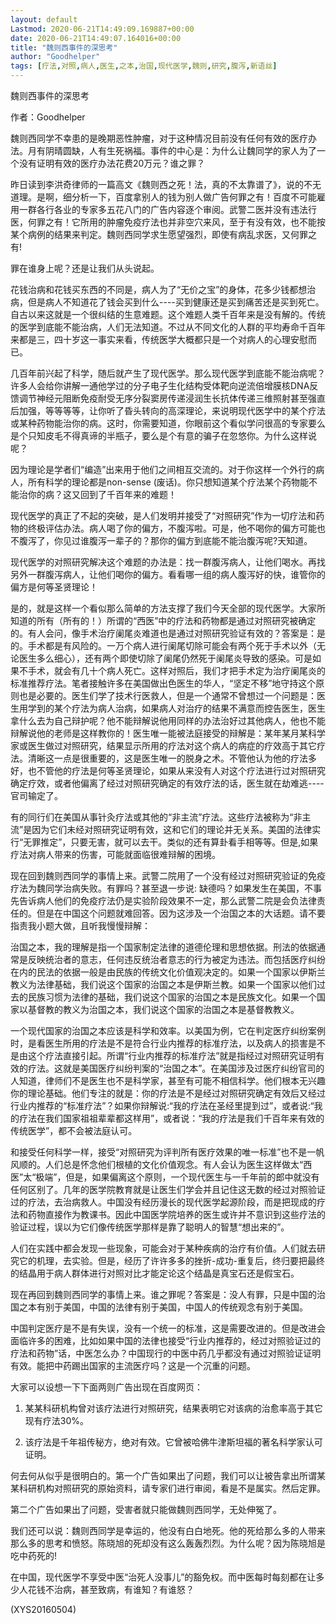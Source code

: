 ```yaml
---
layout: default
Lastmod: 2020-06-21T14:49:09.169887+00:00
date: 2020-06-21T14:49:07.164016+00:00
title: "魏则西事件的深思考"
author: "Goodhelper"
tags: [疗法,对照,病人,医生,之本,治国,现代医学,魏则,研究,腹泻,新语丝]
---
```


魏则西事件的深思考

作者：Goodhelper

魏则西同学不幸患的是晚期恶性肿瘤，对于这种情况目前没有任何有效的医疗办法。月有阴晴圆缺，人有生死祸福。事件的中心是：为什么让魏同学的家人为了一个没有证明有效的医疗办法花费20万元？谁之罪？

昨日读到李洪奇律师的一篇高文《魏则西之死！法，真的不太靠谱了》，说的不无道理。是啊，细分析一下，百度拿别人的钱为别人做广告何罪之有！百度不可能雇用一群各行各业的专家多五花八门的广告内容逐个审阅。武警二医并没有违法行医，何罪之有！它所用的肿瘤免疫疗法也并非空穴来风，至于有没有效，也不能按某个病例的结果来判定。魏则西同学求生愿望强烈，即使有病乱求医，又何罪之有!

罪在谁身上呢？还是让我们从头说起。

花钱治病和花钱买东西的不同是，病人为了“无价之宝”的身体，花多少钱都想治病，但是病人不知道花了钱会买到什么----买到健康还是买到痛苦还是买到死亡。自古以来这就是一个很纠结的生意难题。这个难题人类千百年来是没有解的。传统的医学到底能不能治病，人们无法知道。不过从不同文化的人群的平均寿命千百年来都是三，四十岁这一事实来看，传统医学大概都只是一个对病人的心理安慰而已。

几百年前兴起了科学，随后就产生了现代医学。那么现代医学到底能不能治病呢？许多人会给你讲解一通他学过的分子电子生化结构受体靶向逆流倍增膜核DNA反馈调节神经元阻断免疫耐受无序分裂窦房传递浸润生长抗体传递三维照射甚至强直后加强，等等等等，让你听了昏头转向的高深理论，来说明现代医学中的某个疗法或某种药物能治你的病。这时，你需要知道，你眼前这个看似学问很高的专家要么是个只知皮毛不得真谛的半瓶子，要么是个有意的骗子在忽悠你。为什么这样说呢？

因为理论是学者们“编造”出来用于他们之间相互交流的。对于你这样一个外行的病人，所有科学的理论都是non-sense (废话)。你只想知道某个疗法某个药物能不能治你的病？这又回到了千百年来的难题！

现代医学的真正了不起的突破，是人们发明并接受了“对照研究”作为一切疗法和药物的终极评估办法。病人喝了你的偏方，不腹泻啦。可是，他不喝你的偏方可能也不腹泻了，你见过谁腹泻一辈子的？那你的偏方到底能不能治腹泻呢?天知道。

现代医学的对照研究解决这个难题的办法是：找一群腹泻病人，让他们喝水。再找另外一群腹泻病人，让他们喝你的偏方。看看哪一组的病人腹泻好的快，谁管你的偏方是何等圣贤理论！

是的，就是这样一个看似那么简单的方法支撑了我们今天全部的现代医学。大家所知道的所有（所有的！）所谓的“西医”中的疗法和药物都是通过对照研究被确定的。有人会问，像手术治疗阑尾炎难道也是通过对照研究验证有效的？答案是：是的。手术都是有风险的。一万个病人进行阑尾切除可能会有两个死于手术以外（无论医生多么细心），还有两个即使切除了阑尾仍然死于阑尾炎导致的感染。可是如果不手术，就会有几十个病人死亡。这样对照后，我们才把手术定为治疗阑尾炎的标准推荐疗法。笔者接触许多在美国做出色医生的华人，“坚定不移”地守持这个原则也是必要的。医生们学了技术行医救人，但是一个通常不曾想过一个问题是：医生用学到的某个疗法为病人治病，如果病人对治疗的结果不满意而控告医生，医生拿什么去为自己辩护呢？他不能辩解说他用同样的办法治好过其他病人，他也不能辩解说他的老师是这样教你的！医生唯一能被法庭接受的辩解是：某年某月某科学家或医生做过对照研究，结果显示所用的疗法对这个病人的病症的疗效高于其它疗法。清晰这一点是很重要的，这是医生唯一的脱身之术。不管他认为他的疗法多好，也不管他的疗法是何等圣贤理论，如果从来没有人对这个疗法进行过对照研究确定疗效，或者他偏离了经过对照研究确定的有效疗法的话，医生就在劫难逃----官司输定了。

有的同行们在美国从事针灸疗法或其他的“非主流”疗法。这些疗法被称为“非主流”是因为它们未经对照研究证明有效，这和它们的理论并无关系。美国的法律实行“无罪推定”，只要无害，就可以去干。类似的还有算卦看手相等等。但是,如果疗法对病人带来的伤害，可能就面临很难辩解的困境。

现在回到魏则西同学的事情上来。武警二院用了一个没有经过对照研究验证的免疫疗法为魏同学治病失败。有罪吗？甚至退一步说: 缺德吗？如果发生在美国，不事先告诉病人他们的免疫疗法仍是实验阶段效果不一定，那么武警二院是会负法律责任的。但是在中国这个问题就难回答。因为这涉及一个治国之本的大话题。请不要指责我小题大做，且听我慢慢辩解：

治国之本，我的理解是指一个国家制定法律的道德伦理和思想依据。刑法的依据通常是反映统治者的意志，任何违反统治者意志的行为被定为违法。而包括医疗纠纷在内的民法的依据一般是由民族的传统文化价值观决定的。如果一个国家以伊斯兰教义为法律基础，我们说这个国家的治国之本是伊斯兰教。如果一个国家以他们过去的民族习惯为法律的基础，我们说这个国家的治国之本是民族文化。如果一个国家以基督教的教义为治国之本，我们说这个国家的治国之本是基督教教义。

一个现代国家的治国之本应该是科学和效率。以美国为例，它在判定医疗纠纷案例时，是看医生所用的疗法是不是符合行业内推荐的标准疗法，以及病人的损害是不是由这个疗法直接引起。所谓“行业内推荐的标准疗法”就是指经过对照研究证明有效的疗法。这就是美国医疗纠纷判案的“治国之本”。在美国涉及过医疗纠纷官司的人知道，律师们不是医生也不是科学家，甚至有可能不相信科学。他们根本无兴趣你的理论基础。他们专注的就是：你的疗法是不是经过对照研究确定有效后又经过行业内推荐的“标准疗法”？如果你辩解说:“我的疗法在圣经里提到过”，或者说:“我的疗法在我们国家祖祖辈辈都这样用”，或者说：“我的疗法是我们千百年来有效的传统医学”，都不会被法庭认可。

和接受任何科学一样，接受“对照研究为评判所有医疗效果的唯一标准”也不是一帆风顺的。人们总是怀念他们根植的文化价值观念。有人会认为医生这样做太“西医”太“极端”，但是，如果偏离这个原则，一个现代医生与一千年前的郎中就没有任何区别了。几年的医学院教育就是让医生们学会并且记住这无数的经过对照验证过的疗法，去治病救人。中国没有经历漫长的现代医学起源阶段，而是把现成的疗法和药物直接作为教课书。因此中国医学院培养的医生或许并不意识到这些疗法的验证过程，误以为它们像传统医学那样是靠了聪明人的智慧“想出来的”。

人们在实践中都会发现一些现象，可能会对于某种疾病的治疗有价值。人们就去研究它的机理，去实验。但是，经历了许许多多的挫折-成功-重复后，终归要把最终的结晶用于病人群体进行对照对比才能定论这个结晶是真宝石还是假宝石。

现在再回到魏则西同学的事情上来。谁之罪呢？答案是：没人有罪，只是中国的治国之本有别于美国，中国的法律有别于美国，中国人的传统观念有别于美国。

中国判定医疗是不是有失误，没有一个统一的标准，这是需要改进的。但是改进会面临许多的困难，比如如果中国的法律也接受“行业内推荐的，经过对照验证过的疗法和药物”话，中医怎么办？中国现行的中医中药几乎都没有通过对照验证证明有效。能把中药踢出国家的主流医疗吗？这是一个沉重的问题。

大家可以设想一下下面两则广告出现在百度网页：

1. 某某科研机构曾对该疗法进行对照研究，结果表明它对该病的治愈率高于其它现有疗法30%。

2. 该疗法是千年祖传秘方，绝对有效。它曾被哈佛牛津斯坦福的著名科学家认可证明。

何去何从似乎是很明白的。第一个广告如果出了问题，我们可以让被告拿出所谓某某科研机构对照研究的原始资料，请专家们进行审阅，看是不是属实。然后定罪。

第二个广告如果出了问题，受害者就只能做魏则西同学，无处伸冤了。

我们还可以说：魏则西同学是幸运的，他没有白白地死。他的死给那么多的人带来那么多的思考和愤怒。陈晓旭的死却没有这么轰轰烈烈。为什么呢？因为陈晓旭是吃中药死的!

在中国，现代医学不享受中医“治死人没事儿”的豁免权。而中医每时每刻都在让多少人花钱不治病，甚至致病，有谁知？有谁怒？

(XYS20160504)

